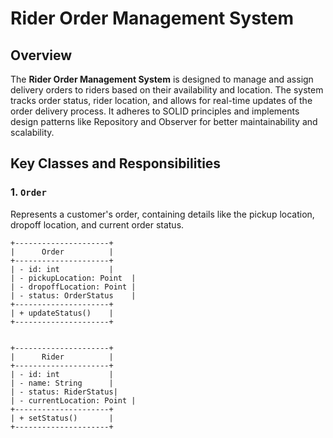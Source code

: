 # Rider Order Management System

## Overview

The **Rider Order Management System** is designed to manage and assign delivery orders to riders based on their availability and location. The system tracks order status, rider location, and allows for real-time updates of the order delivery process. It adheres to SOLID principles and implements design patterns like Repository and Observer for better maintainability and scalability.

## Key Classes and Responsibilities

### 1. `Order`

Represents a customer's order, containing details like the pickup location, dropoff location, and current order status.

```plaintext
+---------------------+
|      Order          |
+---------------------+
| - id: int           |
| - pickupLocation: Point  |
| - dropoffLocation: Point |
| - status: OrderStatus    |
+---------------------+
| + updateStatus()    |
+---------------------+


+---------------------+
|      Rider          |
+---------------------+
| - id: int           |
| - name: String      |
| - status: RiderStatus|
| - currentLocation: Point |
+---------------------+
| + setStatus()       |
+---------------------+
